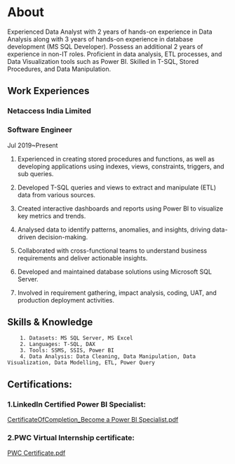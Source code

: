 # About

Experienced Data Analyst with 2 years of hands-on experience in Data Analysis along with 3 years of hands-on experience in database development (MS SQL Developer). Possess an additional 2 years of experience in non-IT roles. Proficient in data analysis, ETL processes, and Data Visualization tools such as Power BI. Skilled in T-SQL, Stored Procedures, and Data Manipulation.

## Work Experiences
### Netaccess India Limited

### Software Engineer

Jul 2019~Present

1.	Experienced in creating stored procedures and functions, as well as developing applications using indexes, views, constraints, triggers, and sub queries.

2.	Developed T-SQL queries and views to extract and manipulate (ETL) data from various sources.

3.	Created interactive dashboards and reports using Power BI to visualize key metrics and trends.

4.	Analysed data to identify patterns, anomalies, and insights, driving data-driven decision-making.

5.	Collaborated with cross-functional teams to understand business requirements and deliver actionable insights.

6.	Developed and maintained database solutions using Microsoft SQL Server.

7.	Involved in requirement gathering, impact analysis, coding, UAT, and production deployment activities.

## Skills & Knowledge

        1. Datasets: MS SQL Server, MS Excel
        2. Languages: T-SQL, DAX
        3. Tools: SSMS, SSIS, Power BI
        4. Data Analysis: Data Cleaning, Data Manipulation, Data Visualization, Data Modelling, ETL, Power Query
## Certifications:

### 	1.LinkedIn Certified Power BI Specialist: 

[CertificateOfCompletion_Become a Power BI Specialist.pdf](https://github.com/Yuvarajarul/Yuvaraj_Portfolio/files/15022864/CertificateOfCompletion_Become.a.Power.BI.Specialist.pdf)

###     2.PWC Virtual Internship certificate:

[PWC Certificate.pdf](https://github.com/Yuvarajarul/Yuvaraj_Portfolio/files/15022866/PWC.Certificate.pdf)



